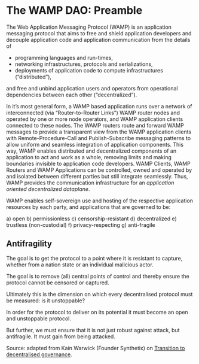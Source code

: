 # The WAMP DAO: Preamble

The Web Application Messaging Protocol (WAMP) is an application messaging protocol that aims to free and shield application developers and decouple application code and application communication from the details of

* programming languages and run-times,
* networking infrastructures, protocols and serializations,
* deployments of application code to compute infrastructures (“distributed”),

and free and unbind application users and operators from operational dependencies between each other (“decentralized”).

In it’s most general form, a WAMP based application runs over a network of interconnected (via “Router-to-Router Links”) WAMP router nodes and operated by one or more node operators, and WAMP application clients connected to these nodes. The WAMP routers route and forward WAMP messages to provide a transparent view from the WAMP application clients with Remote-Procedure-Call and Publish-Subscribe messaging patterns to allow uniform and seamless integration of application components. This way, WAMP enables distributed and decentralized components of an application to act and work as a whole, removing limits and making boundaries invisible to application code developers. WAMP Clients, WAMP Routers and WAMP Applications can be controlled, owned and operated by and isolated between different parties but still integrate seamlessly. Thus, WAMP provides the communication
infrastructure for an *application oriented decentralized dataplane*.

WAMP enables self-sovereign use and hosting of the respective application resources by each party, and applications that are governed to be:

a) open
b) permissionless
c) censorship-resistant
d) decentralized
e) trustless (non-custodial)
f) privacy-respecting
g) anti-fragile

## Antifragility

The goal is to get the protocol to a point where it is resistant to capture, whether from a nation state or an individual malicious actor.

The goal is to remove (all) central points of control and thereby ensure the protocol cannot be censored or captured.

Ultimately this is the dimension on which every decentralised protocol must be measured: is it unstoppable?

In order for the protocol to deliver on its potential it must become an open and unstoppable protocol.

But further, we must ensure that it is not just robust against attack, but antifragile. It must gain from being attacked.

Source: adapted from Kain Warwick (Founder Synthetix) on [Transition to decentralised governance](https://blog.synthetix.io/transition-to-decentralised-governance/).
